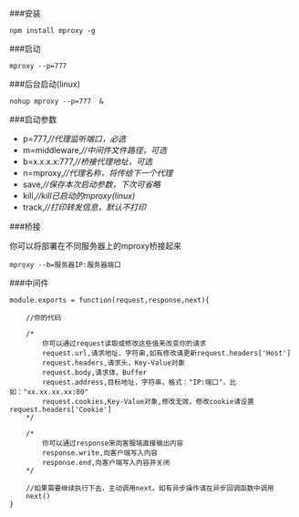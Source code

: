 ###安装

```
npm install mproxy -g
```

###启动


```
mproxy --p=777  

```

###后台启动(linux)

```
nohup mproxy --p=777  &

```

###启动参数

+ p=777,*//代理监听端口，必选*
+ m=middleware,*//中间件文件路径，可选*
+ b=x.x.x.x:777,*//桥接代理地址，可选*
+ n=mproxy,*//代理名称，将传给下一个代理*
+ save,*//保存本次启动参数，下次可省略*
+ kill,*//kill已启动的mproxy(linux)*
+ track,*//打印转发信息，默认不打印*

###桥接

你可以将部署在不同服务器上的mproxy桥接起来

```
mproxy --b=服务器IP:服务器端口

```

###中间件

```
module.exports = function(request,response,next){
	
	//你的代码
	
	/*
		你可以通过request读取或修改这些值来改变你的请求
		request.url,请求地址，字符串,如有修改请更新request.headers['Host']
		request.headers,请求头，Key-Value对象
		request.body,请求体，Buffer
		request.address,目标地址，字符串，格式："IP:端口"，比如："xx.xx.xx.xx:80"
		request.cookies,Key-Value对象,修改无效，修改cookie请设置request.headers['Cookie']
	*/

	/*
		你可以通过response来向客服端直接输出内容
		response.write,向客户端写入内容
		response.end,向客户端写入内容并关闭
	*/

	//如果需要继续执行下去，主动调用next。如有异步操作请在异步回调函数中调用
	next()
}

```


